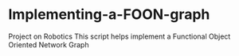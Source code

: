 # Implementing-a-FOON-graph
Project on Robotics
This script helps implement a Functional Object Oriented Network Graph
